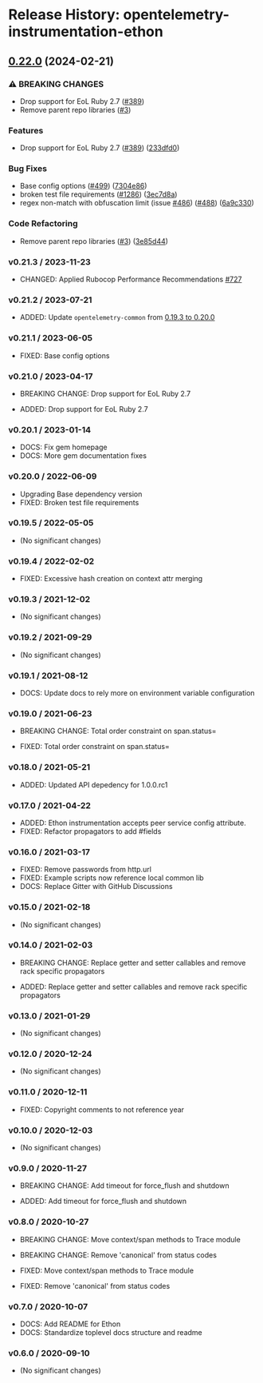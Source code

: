 # Release History: opentelemetry-instrumentation-ethon

## [0.22.0](https://github.com/yoheyk/opentelemetry-ruby-contrib/compare/opentelemetry-instrumentation-ethon-v0.21.3...opentelemetry-instrumentation-ethon/v0.22.0) (2024-02-21)


### ⚠ BREAKING CHANGES

* Drop support for EoL Ruby 2.7 ([#389](https://github.com/yoheyk/opentelemetry-ruby-contrib/issues/389))
* Remove parent repo libraries ([#3](https://github.com/yoheyk/opentelemetry-ruby-contrib/issues/3))

### Features

* Drop support for EoL Ruby 2.7 ([#389](https://github.com/yoheyk/opentelemetry-ruby-contrib/issues/389)) ([233dfd0](https://github.com/yoheyk/opentelemetry-ruby-contrib/commit/233dfd0dae81346e9687090f9d8dfb85215e0ba7))


### Bug Fixes

* Base config options ([#499](https://github.com/yoheyk/opentelemetry-ruby-contrib/issues/499)) ([7304e86](https://github.com/yoheyk/opentelemetry-ruby-contrib/commit/7304e86e9a3beba5c20f790b256bbb54469411ca))
* broken test file requirements ([#1286](https://github.com/yoheyk/opentelemetry-ruby-contrib/issues/1286)) ([3ec7d8a](https://github.com/yoheyk/opentelemetry-ruby-contrib/commit/3ec7d8a456dbd3c9bbad7b397a3da8b8a311d8e3))
* regex non-match with obfuscation limit (issue [#486](https://github.com/yoheyk/opentelemetry-ruby-contrib/issues/486)) ([#488](https://github.com/yoheyk/opentelemetry-ruby-contrib/issues/488)) ([6a9c330](https://github.com/yoheyk/opentelemetry-ruby-contrib/commit/6a9c33088c6c9f39b2bc30247a3ed825553c07d4))


### Code Refactoring

* Remove parent repo libraries ([#3](https://github.com/yoheyk/opentelemetry-ruby-contrib/issues/3)) ([3e85d44](https://github.com/yoheyk/opentelemetry-ruby-contrib/commit/3e85d4436d338f326816c639cd2087751c63feb1))

### v0.21.3 / 2023-11-23

* CHANGED: Applied Rubocop Performance Recommendations [#727](https://github.com/open-telemetry/opentelemetry-ruby-contrib/pull/727)

### v0.21.2 / 2023-07-21

* ADDED: Update `opentelemetry-common` from [0.19.3 to 0.20.0](https://github.com/open-telemetry/opentelemetry-ruby-contrib/pull/537)

### v0.21.1 / 2023-06-05

* FIXED: Base config options 

### v0.21.0 / 2023-04-17

* BREAKING CHANGE: Drop support for EoL Ruby 2.7 

* ADDED: Drop support for EoL Ruby 2.7 

### v0.20.1 / 2023-01-14

* DOCS: Fix gem homepage 
* DOCS: More gem documentation fixes 

### v0.20.0 / 2022-06-09

* Upgrading Base dependency version
* FIXED: Broken test file requirements 

### v0.19.5 / 2022-05-05

* (No significant changes)

### v0.19.4 / 2022-02-02

* FIXED: Excessive hash creation on context attr merging 

### v0.19.3 / 2021-12-02

* (No significant changes)

### v0.19.2 / 2021-09-29

* (No significant changes)

### v0.19.1 / 2021-08-12

* DOCS: Update docs to rely more on environment variable configuration 

### v0.19.0 / 2021-06-23

* BREAKING CHANGE: Total order constraint on span.status= 

* FIXED: Total order constraint on span.status= 

### v0.18.0 / 2021-05-21

* ADDED: Updated API depedency for 1.0.0.rc1

### v0.17.0 / 2021-04-22

* ADDED: Ethon instrumentation accepts peer service config attribute.
* FIXED: Refactor propagators to add #fields

### v0.16.0 / 2021-03-17

* FIXED: Remove passwords from http.url
* FIXED: Example scripts now reference local common lib
* DOCS: Replace Gitter with GitHub Discussions

### v0.15.0 / 2021-02-18

* (No significant changes)

### v0.14.0 / 2021-02-03

* BREAKING CHANGE: Replace getter and setter callables and remove rack specific propagators

* ADDED: Replace getter and setter callables and remove rack specific propagators

### v0.13.0 / 2021-01-29

* (No significant changes)

### v0.12.0 / 2020-12-24

* (No significant changes)

### v0.11.0 / 2020-12-11

* FIXED: Copyright comments to not reference year

### v0.10.0 / 2020-12-03

* (No significant changes)

### v0.9.0 / 2020-11-27

* BREAKING CHANGE: Add timeout for force_flush and shutdown

* ADDED: Add timeout for force_flush and shutdown

### v0.8.0 / 2020-10-27

* BREAKING CHANGE: Move context/span methods to Trace module
* BREAKING CHANGE: Remove 'canonical' from status codes

* FIXED: Move context/span methods to Trace module
* FIXED: Remove 'canonical' from status codes

### v0.7.0 / 2020-10-07

* DOCS: Add README for Ethon
* DOCS: Standardize toplevel docs structure and readme

### v0.6.0 / 2020-09-10

* (No significant changes)
